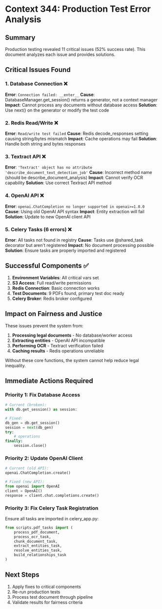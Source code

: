 # Context 344: Production Test Error Analysis

## Summary

Production testing revealed 11 critical issues (52% success rate). This document analyzes each issue and provides solutions.

## Critical Issues Found

### 1. Database Connection ❌
**Error**: `Connection failed: __enter__`
**Cause**: DatabaseManager.get_session() returns a generator, not a context manager
**Impact**: Cannot process any documents without database access
**Solution**: Use next() on the generator or modify the test code

### 2. Redis Read/Write ❌
**Error**: `Read/write test failed`
**Cause**: Redis decode_responses setting causing string/bytes mismatch
**Impact**: Cache operations may fail
**Solution**: Handle both string and bytes responses

### 3. Textract API ❌
**Error**: `'Textract' object has no attribute 'describe_document_text_detection_job'`
**Cause**: Incorrect method name (should be describe_document_analysis)
**Impact**: Cannot verify OCR capability
**Solution**: Use correct Textract API method

### 4. OpenAI API ❌
**Error**: `openai.ChatCompletion no longer supported in openai>=1.0.0`
**Cause**: Using old OpenAI API syntax
**Impact**: Entity extraction will fail
**Solution**: Update to new OpenAI client API

### 5. Celery Tasks (6 errors) ❌
**Error**: All tasks not found in registry
**Cause**: Tasks use @shared_task decorator but aren't registered
**Impact**: No document processing possible
**Solution**: Ensure tasks are properly imported and registered

## Successful Components ✅

1. **Environment Variables**: All critical vars set
2. **S3 Access**: Full read/write permissions
3. **Redis Connection**: Basic connection works
4. **Test Documents**: 9 PDFs found, primary test doc ready
5. **Celery Broker**: Redis broker configured

## Impact on Fairness and Justice

These issues prevent the system from:
1. **Processing legal documents** - No database/worker access
2. **Extracting entities** - OpenAI API incompatible
3. **Performing OCR** - Textract verification failed
4. **Caching results** - Redis operations unreliable

Without these core functions, the system cannot help reduce legal inequality.

## Immediate Actions Required

### Priority 1: Fix Database Access
```python
# Current (broken):
with db.get_session() as session:

# Fixed:
db_gen = db.get_session()
session = next(db_gen)
try:
    # operations
finally:
    session.close()
```

### Priority 2: Update OpenAI Client
```python
# Current (old API):
openai.ChatCompletion.create()

# Fixed (new API):
from openai import OpenAI
client = OpenAI()
response = client.chat.completions.create()
```

### Priority 3: Fix Celery Task Registration
Ensure all tasks are imported in celery_app.py:
```python
from scripts.pdf_tasks import (
    process_pdf_document,
    process_ocr_task,
    chunk_document_task,
    extract_entities_task,
    resolve_entities_task,
    build_relationships_task
)
```

## Next Steps

1. Apply fixes to critical components
2. Re-run production tests
3. Process test document through pipeline
4. Validate results for fairness criteria